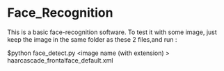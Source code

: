 Face_Recognition
================
This is a basic face-recognition software.
To test it with some image, just keep the image in the same folder as these 2 files,and run :

$python face_detect.py <image name (with extension) > haarcascade_frontalface_default.xml
